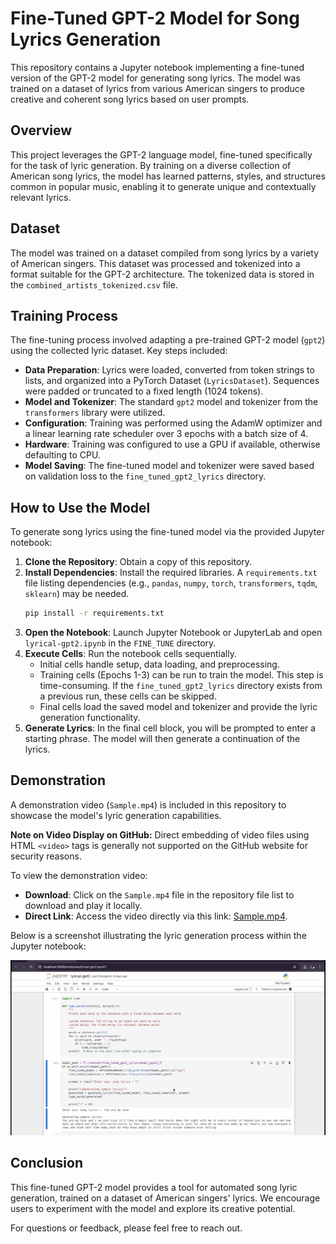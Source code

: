 # Fine-Tuned GPT-2 Model for Song Lyrics Generation

This repository contains a Jupyter notebook implementing a fine-tuned version of the GPT-2 model for generating song lyrics. The model was trained on a dataset of lyrics from various American singers to produce creative and coherent song lyrics based on user prompts.

## Overview

This project leverages the GPT-2 language model, fine-tuned specifically for the task of lyric generation. By training on a diverse collection of American song lyrics, the model has learned patterns, styles, and structures common in popular music, enabling it to generate unique and contextually relevant lyrics.

## Dataset

The model was trained on a dataset compiled from song lyrics by a variety of American singers. This dataset was processed and tokenized into a format suitable for the GPT-2 architecture. The tokenized data is stored in the `combined_artists_tokenized.csv` file.

## Training Process

The fine-tuning process involved adapting a pre-trained GPT-2 model (`gpt2`) using the collected lyric dataset. Key steps included:

*   **Data Preparation**: Lyrics were loaded, converted from token strings to lists, and organized into a PyTorch Dataset (`LyricsDataset`). Sequences were padded or truncated to a fixed length (1024 tokens).
*   **Model and Tokenizer**: The standard `gpt2` model and tokenizer from the `transformers` library were utilized.
*   **Configuration**: Training was performed using the AdamW optimizer and a linear learning rate scheduler over 3 epochs with a batch size of 4.
*   **Hardware**: Training was configured to use a GPU if available, otherwise defaulting to CPU.
*   **Model Saving**: The fine-tuned model and tokenizer were saved based on validation loss to the `fine_tuned_gpt2_lyrics` directory.

## How to Use the Model

To generate song lyrics using the fine-tuned model via the provided Jupyter notebook:

1.  **Clone the Repository**: Obtain a copy of this repository.
2.  **Install Dependencies**: Install the required libraries. A `requirements.txt` file listing dependencies (e.g., `pandas`, `numpy`, `torch`, `transformers`, `tqdm`, `sklearn`) may be needed.
    ```bash
    pip install -r requirements.txt
    ```
3.  **Open the Notebook**: Launch Jupyter Notebook or JupyterLab and open `lyrical-gpt2.ipynb` in the `FINE_TUNE` directory.
4.  **Execute Cells**: Run the notebook cells sequentially.
    *   Initial cells handle setup, data loading, and preprocessing.
    *   Training cells (Epochs 1-3) can be run to train the model. This step is time-consuming. If the `fine_tuned_gpt2_lyrics` directory exists from a previous run, these cells can be skipped.
    *   Final cells load the saved model and tokenizer and provide the lyric generation functionality.
5.  **Generate Lyrics**: In the final cell block, you will be prompted to enter a starting phrase. The model will then generate a continuation of the lyrics.

## Demonstration

A demonstration video (`Sample.mp4`) is included in this repository to showcase the model's lyric generation capabilities.

**Note on Video Display on GitHub:** Direct embedding of video files using HTML `<video>` tags is generally not supported on the GitHub website for security reasons.

To view the demonstration video:

*   **Download**: Click on the `Sample.mp4` file in the repository file list to download and play it locally.
*   **Direct Link**: Access the video directly via this link: [Sample.mp4](Sample.mp4).

Below is a screenshot illustrating the lyric generation process within the Jupyter notebook:

![Screenshot of notebook running lyric generation](demo.png)

## Conclusion

This fine-tuned GPT-2 model provides a tool for automated song lyric generation, trained on a dataset of American singers' lyrics. We encourage users to experiment with the model and explore its creative potential.

For questions or feedback, please feel free to reach out.